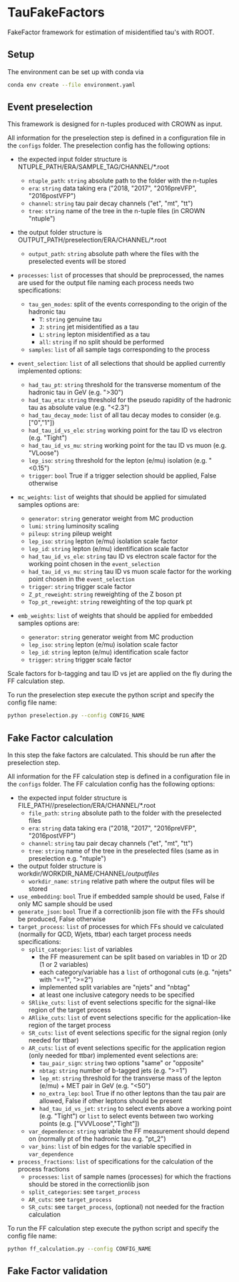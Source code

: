 # TauFakeFactors
FakeFactor framework for estimation of misidentified tau's with ROOT.

## Setup
The environment can be set up with conda via
```bash
conda env create --file environment.yaml
```

## Event preselection
This framework is designed for n-tuples produced with CROWN as input. 

All information for the preselection step is defined in a configuration file in the `configs` folder. 
The preselection config has the following options:

* the expected input folder structure is NTUPLE_PATH/ERA/SAMPLE_TAG/CHANNEL/*.root
    * `ntuple_path`: `string` absolute path to the folder with the n-tuples
    * `era`: `string` data taking era ("2018, "2017", "2016preVFP", "2016postVFP")
    * `channel`: `string` tau pair decay channels ("et", "mt", "tt")
    * `tree`: `string` name of the tree in the n-tuple files (in CROWN "ntuple")
* the output folder structure is OUTPUT_PATH/preselection/ERA/CHANNEL/*.root
    * `output_path`: `string` absolute path where the files with the preselected events will be stored
* `processes`: `list` of processes that should be preprocessed, the names are used for the output file naming
  each process needs two specifications:
    * `tau_gen_modes`: split of the events corresponding to the origin of the hadronic tau
        * `T`: `string` genuine tau
        * `J`: `string` jet misidentified as a tau
        * `L`: `string` lepton misidentified as a tau
        * `all`: `string` if no split should be performed
    * `samples`: `list` of all sample tags corresponding to the process
* `event_selection`: `list` of all selections that should be applied
  currently implemented options:
    * `had_tau_pt`: `string` threshold for the transverse momentum of the hadronic tau in GeV (e.g. ">30")
    * `had_tau_eta`: `string` threshold for the pseudo rapidity of the hadronic tau as absolute value (e.g. "<2.3")
    * `had_tau_decay_mode`: `list` of all tau decay modes to consider (e.g. ["0","1"])
    * `had_tau_id_vs_ele`: `string` working point for the tau ID vs electron (e.g. "Tight")
    * `had_tau_id_vs_mu`: `string` working point for the tau ID vs muon (e.g. "VLoose")
    * `lep_iso`: `string` threshold for the lepton (e/mu) isolation (e.g. "<0.15")
    * `trigger`: `bool` True if a trigger selection should be applied, False otherwise
* `mc_weights`: `list` of weights that should be applied for simulated samples
  options are:
    * `generator`: `string` generator weight from MC production
    * `lumi`: `string` luminosity scaling
    * `pileup`: `string` pileup weight
    * `lep_iso`: `string` lepton (e/mu) isolation scale factor
    * `lep_id`: `string` lepton (e/mu) identification scale factor
    * `had_tau_id_vs_ele`: `string` tau ID vs electron scale factor for the working point chosen in the `event_selection`
    * `had_tau_id_vs_mu`: `string` tau ID vs muon scale factor for the working point chosen in the `event_selection`
    * `trigger`: `string` trigger scale factor
    * `Z_pt_reweight`: `string` reweighting of the Z boson pt
    * `Top_pt_reweight`: `string` reweighting of the top quark pt

* `emb_weights`: `list` of weights that should be applied for embedded samples
  options are:
    * `generator`: `string` generator weight from MC production
    * `lep_iso`: `string` lepton (e/mu) isolation scale factor
    * `lep_id`: `string` lepton (e/mu) identification scale factor
    * `trigger`: `string` trigger scale factor

Scale factors for b-tagging and tau ID vs jet are applied on the fly during the FF calculation step. 

To run the preselection step execute the python script and specify the config file name:
```bash
python preselection.py --config CONFIG_NAME 
```

## Fake Factor calculation
In this step the fake factors are calculated. This should be run after the preselection step.

All information for the FF calculation step is defined in a configuration file in the `configs` folder. 
The FF calculation config has the following options:

* the expected input folder structure is FILE_PATH//preselection/ERA/CHANNEL/*.root
    * `file_path`: `string` absolute path to the folder with the preselected files
    * `era`: `string` data taking era ("2018, "2017", "2016preVFP", "2016postVFP")
    * `channel`: `string` tau pair decay channels ("et", "mt", "tt")
    * `tree`: `string` name of the tree in the preselected files (same as in preselection e.g. "ntuple")
* the output folder structure is workdir/WORKDIR_NAME/CHANNEL/*outputfiles*
    * `workdir_name`: `string` relative path where the output files will be stored
* `use_embedding`: `bool` True if embedded sample should be used, False if only MC sample should be used
* `generate_json`: `bool` True if a correctionlib json file with the FFs should be produced, False otherwise
* `target_process`: `list` of processes for which FFs should ve calculated (normally for QCD, Wjets, ttbar)
  each target process needs specifications:
    * `split_categories`: `list` of variables 
        * the FF measurement can be split based on variables in 1D or 2D (1 or 2 variables)
        * each category/variable has a `list` of orthogonal cuts (e.g. "njets" with "==1", ">=2") 
        * implemented split variables are "njets" and "nbtag"
        * at least one inclusive category needs to be specified
    * `SRlike_cuts`: `list` of event selections specific for the signal-like region of the target process
    * `ARlike_cuts`: `list` of event selections specific for the application-like region of the target process
    * `SR_cuts`: `list` of event selections specific for the signal region (only needed for ttbar)
    * `AR_cuts`: `list` of event selections specific for the application region (only needed for ttbar)
      implemented event selections are:
        * `tau_pair_sign`: `string` two options "same" or "opposite"
        * `nbtag`: `string` number of b-tagged jets (e.g. ">=1")
        * `lep_mt`: `string` threshold for the transverse mass of the lepton (e/mu) + MET pair in GeV (e.g. "<50")
        * `no_extra_lep`: `bool` True if no other leptons than the tau pair are allowed, False if other leptons should be present 
        * `had_tau_id_vs_jet`: `string` to select events above a working point (e.g. "Tight") 
        or `list` to select events between two working points (e.g. ["VVVLoose","Tight"])
    * `var_dependence`: `string` variable the FF measurement should depend on (normally pt of the hadronic tau e.g. "pt_2")
    * `var_bins`: `list` of bin edges for the variable specified in `var_dependence`
* `process_fractions`: `list` of specifications for the calculation of the process fractions
    * `processes`: `list` of sample names (processes) for which the fractions should be stored in the correctionlib json
    * `split_categories`: see `target_process`
    * `AR_cuts`: see `target_process`
    * `SR_cuts`: see `target_process`, (optional) not needed for the fraction calculation
  

To run the FF calculation step execute the python script and specify the config file name:
```bash
python ff_calculation.py --config CONFIG_NAME 
```

## Fake Factor validation